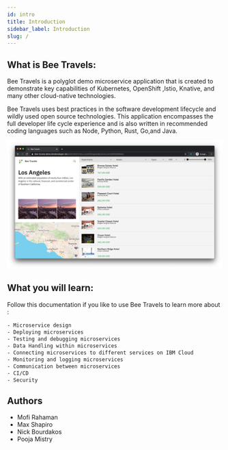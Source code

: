```yaml
---
id: intro
title: Introduction
sidebar_label: Introduction
slug: /
---
```

## What is Bee Travels: 
Bee Travels is a polyglot demo microservice application that is created to demonstrate key capabilities of Kubernetes, OpenShift ,Istio, Knative, and many other cloud-native technologies. 

Bee Travels uses best practices in the software development lifecycle and wildly used open source technologies. This application encompasses the full developer life cycle experience and is also written in recommended coding languages such as Node, Python, Rust, Go,and Java. 

![img](../static/img/ui.png)

## What you will learn: 
Follow this documentation if you like to use Bee Travels to learn more about : 

    - Microservice design
    - Deploying microservices
    - Testing and debugging microservices
    - Data Handling within microservices 
    - Connecting microservices to different services on IBM Cloud
    - Monitoring and logging microservices
    - Communication between microservices
    - CI/CD
    - Security



## Authors 
- Mofi Rahaman 
- Max Shapiro 
- Nick Bourdakos 
- Pooja Mistry 